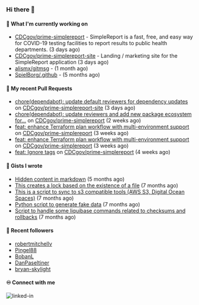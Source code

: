 ### Hi there 👋

#### 🚀 What I'm currently working on

- [CDCgov/prime-simplereport](https://github.com/CDCgov/prime-simplereport) - SimpleReport is a fast, free, and easy way for COVID-19 testing facilities to report results to public health departments. (3 days ago)
- [CDCgov/prime-simplereport-site](https://github.com/CDCgov/prime-simplereport-site) - Landing / marketing site for the SimpleReport application (3 days ago)
- [alismx/gitmsg](https://github.com/alismx/gitmsg) -  (1 month ago)
- [SpielBorg/.github](https://github.com/SpielBorg/.github) -  (5 months ago)

#### 🔨 My recent Pull Requests

- [chore(dependabot): update default reviewers for dependency updates](https://github.com/CDCgov/prime-simplereport-site/pull/625) on [CDCgov/prime-simplereport-site](https://github.com/CDCgov/prime-simplereport-site) (3 days ago)
- [chore(dependabot): update reviewers and add new package ecosystem for…](https://github.com/CDCgov/prime-simplereport/pull/6895) on [CDCgov/prime-simplereport](https://github.com/CDCgov/prime-simplereport) (2 weeks ago)
- [feat: enhance Terraform plan workflow with multi-environment support](https://github.com/CDCgov/prime-simplereport/pull/6826) on [CDCgov/prime-simplereport](https://github.com/CDCgov/prime-simplereport) (3 weeks ago)
- [feat: enhance Terraform plan workflow with multi-environment support](https://github.com/CDCgov/prime-simplereport/pull/6825) on [CDCgov/prime-simplereport](https://github.com/CDCgov/prime-simplereport) (3 weeks ago)
- [feat: Ignore tags](https://github.com/CDCgov/prime-simplereport/pull/6823) on [CDCgov/prime-simplereport](https://github.com/CDCgov/prime-simplereport) (4 weeks ago)

#### 📓 Gists I wrote

- [Hidden content in markdown](https://gist.github.com/cffeb79c933f98279c46906f390fd3a0) (5 months ago)
- [This creates a lock based on the existence of a file](https://gist.github.com/6bb524c02a636a478f49d7387f57869b) (7 months ago)
- [This is a script to sync to s3 compatible tools (AWS S3, Digital Ocean Spaces)](https://gist.github.com/7a42ab3b5203a9eca579f0a80a9dc63b) (7 months ago)
- [Python script to generate fake data](https://gist.github.com/ea13a03b628e2d682334c0adf38400c5) (7 months ago)
- [Script to handle some liquibase commands related to checksums and rollbacks](https://gist.github.com/ac68b4781c7c500bf5c2aa9bd4aaff7c) (7 months ago)

#### 👯 Recent followers

- [robertmitchellv](https://github.com/robertmitchellv)
- [Pingel88](https://github.com/Pingel88)
- [BobanL](https://github.com/BobanL)
- [DanPaseltiner](https://github.com/DanPaseltiner)
- [bryan-skylight](https://github.com/bryan-skylight)

#### ♾️ Connect with me
[<img align="left" alt="linked-in" src="https://img.shields.io/badge/linkedin-%230077B5.svg?&style=for-the-badge&logo=linkedin&logoColor=white" />](https://www.linkedin.com/in/alismx)

